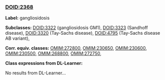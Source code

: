 
### [DOID:2368](http://purl.obolibrary.org/obo/DOID_2368)
**Label:** gangliosidosis

**Subclasses:** [DOID:3322](http://purl.obolibrary.org/obo/DOID_3322) (gangliosidosis GM1), [DOID:3323](http://purl.obolibrary.org/obo/DOID_3323) (Sandhoff disease), [DOID:3320](http://purl.obolibrary.org/obo/DOID_3320) (Tay-Sachs disease), [DOID:4795](http://purl.obolibrary.org/obo/DOID_4795) (Tay-Sachs disease AB variant), 

**Corr. equiv. classes:** [OMIM:272800](http://purl.obolibrary.org/obo/OMIM_272800), [OMIM:230650](http://purl.obolibrary.org/obo/OMIM_230650), [OMIM:230600](http://purl.obolibrary.org/obo/OMIM_230600), [OMIM:230500](http://purl.obolibrary.org/obo/OMIM_230500), [OMIM:268800](http://purl.obolibrary.org/obo/OMIM_268800), [OMIM:272750](http://purl.obolibrary.org/obo/OMIM_272750), 

**Class expressions from DL-Learner:**

No results from DL-Learner...



